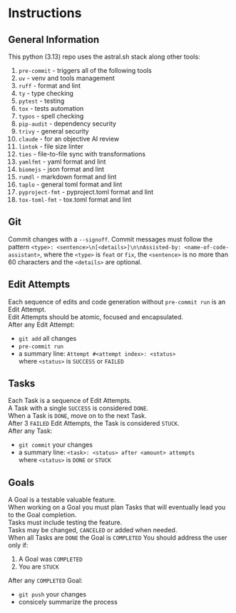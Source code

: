 # Instructions

## General Information

This python (3.13) repo uses the astral.sh stack along other tools:
1. `pre-commit` - triggers all of the following tools
2. `uv` - venv and tools management
3. `ruff` - format and lint
4. `ty` - type checking
5. `pytest` - testing
6. `tox` - tests automation
7. `typos` - spell checking
8. `pip-audit` - dependency security
9. `trivy` - general security
10. `claude` - for an objective AI review
11. `lintok` - file size linter
12. `ties` - file-to-file sync with transformations
13. `yamlfmt` - yaml format and lint
14. `biomejs` - json format and lint
15. `rumdl` - markdown format and lint
16. `taplo` - general toml format and lint
17. `pyproject-fmt` - pyproject.toml format and lint
18. `tox-toml-fmt` - tox.toml format and lint

## Git

Commit changes with a `--signoff`.
Commit messages must follow the pattern
`<type>: <sentence>\n[<details>]\n\nAssisted-by: <name-of-code-assistant>`,
where the `<type>` is `feat` or `fix`, the `<sentence>` is no more than 60
characters and the `<details>` are optional.  

## Edit Attempts

Each sequence of edits and code generation without
`pre-commit run` is an Edit Attempt.  
Edit Attempts should be atomic, focused and encapsulated.  
After any Edit Attempt:  
- `git add` all changes
- `pre-commit run`
- a summary line: `Attempt #<attempt index>: <status>`  
  where `<status>` is `SUCCESS` or `FAILED`

## Tasks

Each Task is a sequence of Edit Attempts.  
A Task with a single `SUCCESS` is considered `DONE`.  
When a Task is `DONE`, move on to the next Task.  
After 3 `FAILED` Edit Attempts, the Task is considered `STUCK`.  
After any Task:  
- `git commit` your changes
- a summary line: `<task>: <status> after <amount> attempts`  
  where `<status>` is `DONE` or `STUCK`

## Goals

A Goal is a testable valuable feature.  
When working on a Goal you must plan Tasks that will
eventually lead you to the Goal completion.  
Tasks must include testing the feature.  
Tasks may be changed, `CANCELED` or added when needed.  
When all Tasks are `DONE` the Goal is `COMPLETED`
You should address the user only if:
1. A Goal was `COMPLETED`
2. You are `STUCK`

After any `COMPLETED` Goal:
- `git push` your changes
- consicely summarize the process
